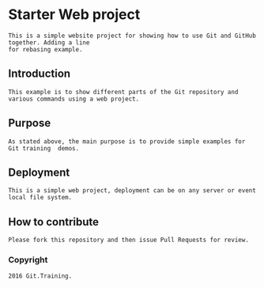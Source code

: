 # Starter Web project
	This is a simple website project for showing how to use Git and GitHub together. Adding a line 
	for rebasing example.
## Introduction
	This example is to show different parts of the Git repository and various commands using a web project.
## Purpose
	As stated above, the main purpose is to provide simple examples for Git training  demos.
## Deployment
	This is a simple web project, deployment can be on any server or event local file system.
## How to contribute
	Please fork this repository and then issue Pull Requests for review.
### Copyright 
	2016 Git.Training.